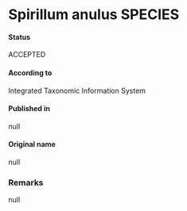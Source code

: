 Spirillum anulus SPECIES
=======

#### Status
ACCEPTED

#### According to
Integrated Taxonomic Information System

#### Published in
null

#### Original name
null

### Remarks
null